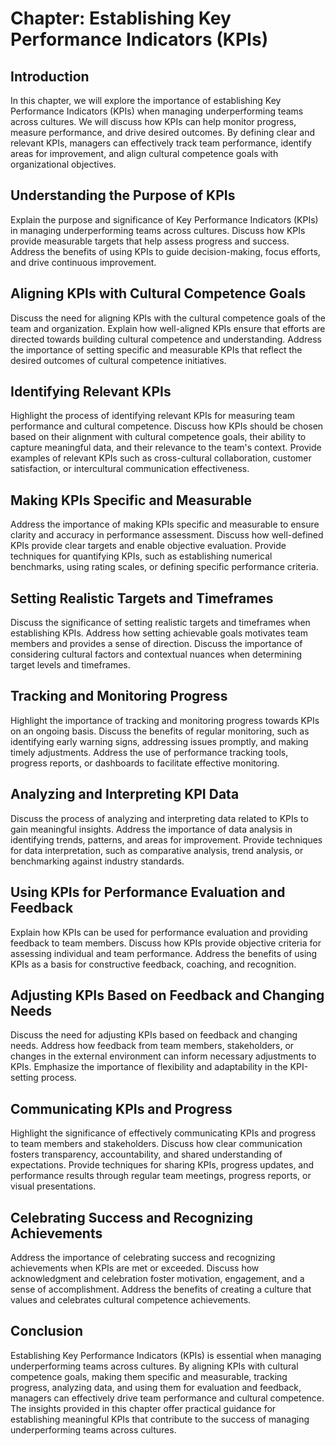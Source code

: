 Chapter: Establishing Key Performance Indicators (KPIs)
=======================================================

Introduction
------------

In this chapter, we will explore the importance of establishing Key Performance Indicators (KPIs) when managing underperforming teams across cultures. We will discuss how KPIs can help monitor progress, measure performance, and drive desired outcomes. By defining clear and relevant KPIs, managers can effectively track team performance, identify areas for improvement, and align cultural competence goals with organizational objectives.

Understanding the Purpose of KPIs
---------------------------------

Explain the purpose and significance of Key Performance Indicators (KPIs) in managing underperforming teams across cultures. Discuss how KPIs provide measurable targets that help assess progress and success. Address the benefits of using KPIs to guide decision-making, focus efforts, and drive continuous improvement.

Aligning KPIs with Cultural Competence Goals
--------------------------------------------

Discuss the need for aligning KPIs with the cultural competence goals of the team and organization. Explain how well-aligned KPIs ensure that efforts are directed towards building cultural competence and understanding. Address the importance of setting specific and measurable KPIs that reflect the desired outcomes of cultural competence initiatives.

Identifying Relevant KPIs
-------------------------

Highlight the process of identifying relevant KPIs for measuring team performance and cultural competence. Discuss how KPIs should be chosen based on their alignment with cultural competence goals, their ability to capture meaningful data, and their relevance to the team's context. Provide examples of relevant KPIs such as cross-cultural collaboration, customer satisfaction, or intercultural communication effectiveness.

Making KPIs Specific and Measurable
-----------------------------------

Address the importance of making KPIs specific and measurable to ensure clarity and accuracy in performance assessment. Discuss how well-defined KPIs provide clear targets and enable objective evaluation. Provide techniques for quantifying KPIs, such as establishing numerical benchmarks, using rating scales, or defining specific performance criteria.

Setting Realistic Targets and Timeframes
----------------------------------------

Discuss the significance of setting realistic targets and timeframes when establishing KPIs. Address how setting achievable goals motivates team members and provides a sense of direction. Discuss the importance of considering cultural factors and contextual nuances when determining target levels and timeframes.

Tracking and Monitoring Progress
--------------------------------

Highlight the importance of tracking and monitoring progress towards KPIs on an ongoing basis. Discuss the benefits of regular monitoring, such as identifying early warning signs, addressing issues promptly, and making timely adjustments. Address the use of performance tracking tools, progress reports, or dashboards to facilitate effective monitoring.

Analyzing and Interpreting KPI Data
-----------------------------------

Discuss the process of analyzing and interpreting data related to KPIs to gain meaningful insights. Address the importance of data analysis in identifying trends, patterns, and areas for improvement. Provide techniques for data interpretation, such as comparative analysis, trend analysis, or benchmarking against industry standards.

Using KPIs for Performance Evaluation and Feedback
--------------------------------------------------

Explain how KPIs can be used for performance evaluation and providing feedback to team members. Discuss how KPIs provide objective criteria for assessing individual and team performance. Address the benefits of using KPIs as a basis for constructive feedback, coaching, and recognition.

Adjusting KPIs Based on Feedback and Changing Needs
---------------------------------------------------

Discuss the need for adjusting KPIs based on feedback and changing needs. Address how feedback from team members, stakeholders, or changes in the external environment can inform necessary adjustments to KPIs. Emphasize the importance of flexibility and adaptability in the KPI-setting process.

Communicating KPIs and Progress
-------------------------------

Highlight the significance of effectively communicating KPIs and progress to team members and stakeholders. Discuss how clear communication fosters transparency, accountability, and shared understanding of expectations. Provide techniques for sharing KPIs, progress updates, and performance results through regular team meetings, progress reports, or visual presentations.

Celebrating Success and Recognizing Achievements
------------------------------------------------

Address the importance of celebrating success and recognizing achievements when KPIs are met or exceeded. Discuss how acknowledgment and celebration foster motivation, engagement, and a sense of accomplishment. Address the benefits of creating a culture that values and celebrates cultural competence achievements.

Conclusion
----------

Establishing Key Performance Indicators (KPIs) is essential when managing underperforming teams across cultures. By aligning KPIs with cultural competence goals, making them specific and measurable, tracking progress, analyzing data, and using them for evaluation and feedback, managers can effectively drive team performance and cultural competence. The insights provided in this chapter offer practical guidance for establishing meaningful KPIs that contribute to the success of managing underperforming teams across cultures.
